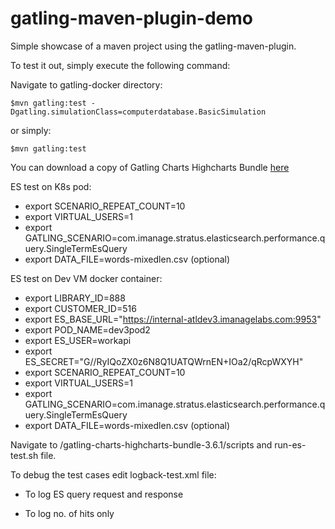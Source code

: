 gatling-maven-plugin-demo
=========================

Simple showcase of a maven project using the gatling-maven-plugin.

To test it out, simply execute the following command:

Navigate to gatling-docker directory: 

    $mvn gatling:test -Dgatling.simulationClass=computerdatabase.BasicSimulation

or simply:

    $mvn gatling:test

You can download a copy of Gatling Charts Highcharts Bundle [here](https://mvnrepository.com/artifact/io.gatling.highcharts/gatling-charts-highcharts-bundle/3.6.1)

ES test on K8s pod:
* export SCENARIO_REPEAT_COUNT=10
* export VIRTUAL_USERS=1
* export GATLING_SCENARIO=com.imanage.stratus.elasticsearch.performance.query.SingleTermEsQuery
* export DATA_FILE=words-mixedlen.csv (optional)

ES test on Dev VM docker container:
* export LIBRARY_ID=888
* export CUSTOMER_ID=516
* export ES_BASE_URL="https://internal-atldev3.imanagelabs.com:9953"
* export POD_NAME=dev3pod2
* export ES_USER=workapi
* export ES_SECRET="G//RyIQoZX0z6N8Q1UATQWrnEN+IOa2/qRcpWXYH"
* export SCENARIO_REPEAT_COUNT=10
* export VIRTUAL_USERS=1
* export GATLING_SCENARIO=com.imanage.stratus.elasticsearch.performance.query.SingleTermEsQuery
* export DATA_FILE=words-mixedlen.csv (optional)


Navigate to /gatling-charts-highcharts-bundle-3.6.1/scripts and run-es-test.sh file.

To debug the test cases edit logback-test.xml file:
* To log ES query request and response
> <logger name="io.gatling.http.engine.response" level="TRACE"/>
* To log no. of hits only
> <logger name="com.imanage.stratus" level="DEBUG"/>
